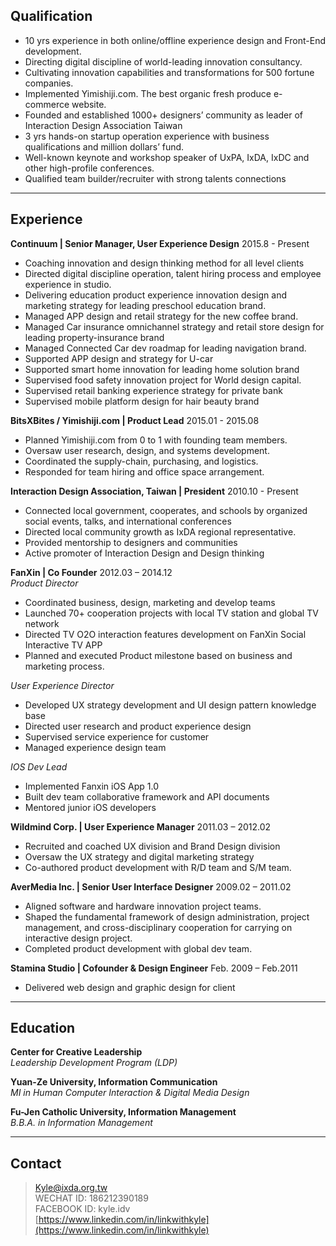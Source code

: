 ## Qualification

* 10 yrs experience in both online/offline experience design and Front-End development.
* Directing digital discipline of world-leading innovation consultancy.
* Cultivating innovation capabilities and transformations for 500 fortune companies.
* Implemented Yimishiji.com. The best organic fresh produce e-commerce website.
* Founded and established 1000+ designers’ community as leader of Interaction Design Association Taiwan
* 3 yrs hands-on startup operation experience with business qualifications and million dollars’ fund.
* Well-known keynote and workshop speaker of UxPA, IxDA, IxDC and other high-profile conferences.
* Qualified team builder/recruiter with strong talents connections

---

## Experience

**Continuum | Senior Manager, User Experience Design** 2015.8 - Present
* Coaching innovation and design thinking method for all level clients
* Directed digital discipline operation, talent hiring process and employee experience in studio.
* Delivering education product experience innovation design and marketing strategy for leading preschool education brand.
* Managed APP design and retail strategy for the new coffee brand.
* Managed Car insurance omnichannel strategy and retail store design for leading property-insurance brand
* Managed Connected Car dev roadmap for leading navigation brand.
* Supported APP design and strategy for U-car
* Supported smart home innovation for leading home solution brand
* Supervised food safety innovation project for World design capital.
* Supervised retail banking experience strategy for private bank
* Supervised mobile platform design for hair beauty brand

**BitsXBites / Yimishiji.com | Product Lead** 2015.01 - 2015.08
* Planned Yimishiji.com from 0 to 1 with founding team members.
* Oversaw user research, design, and systems development.
* Coordinated the supply-chain, purchasing, and logistics.
* Responded for team hiring and office space arrangement.

**Interaction Design Association, Taiwan | President** 2010.10 - Present
* Connected local government, cooperates, and schools by organized social events, talks, and international conferences
* Directed local community growth as IxDA regional representative.
* Provided mentorship to designers and communities
* Active promoter of Interaction Design and Design thinking  

**FanXin | Co Founder** 2012.03 – 2014.12
<br/>
*Product Director*
* Coordinated business, design, marketing and develop teams
* Launched 70+ cooperation projects with local TV station and global TV network
* Directed TV O2O interaction features development on FanXin Social Interactive TV APP
* Planned and executed Product milestone based on business and marketing process.

*User Experience Director*
* Developed UX strategy development and UI design pattern knowledge base
* Directed user research and product experience design
* Supervised service experience for customer
* Managed experience design team

*IOS Dev Lead*
* Implemented Fanxin iOS App 1.0
* Built dev team collaborative framework and API documents
* Mentored junior iOS developers

**Wildmind Corp. | User Experience Manager** 2011.03 – 2012.02
* Recruited and coached UX division and Brand Design division
* Oversaw the UX strategy and digital marketing strategy
* Co-authored product development with R/D team and S/M team.

**AverMedia Inc. | Senior User Interface Designer** 2009.02 – 2011.02
* Aligned software and hardware innovation project teams.
* Shaped the fundamental framework of design administration, project management, and cross-disciplinary cooperation for carrying on interactive design project.
* Completed product development with global dev team.

**Stamina Studio | Cofounder & Design Engineer** Feb. 2009 – Feb.2011
* Delivered web design and graphic design for client

---

## Education

**Center for Creative Leadership**<br/>
*Leadership Development Program (LDP)*

**Yuan-Ze University, Information Communication**<br/>
*MI in Human Computer Interaction & Digital Media Design*

**Fu-Jen Catholic University, Information Management**<br/>
*B.B.A. in Information Management*

---

## Contact

>[Kyle@ixda.org.tw](Kyle@ixda.org.tw)<br/>
>WECHAT ID: 186212390189<br/>
>FACEBOOK ID: kyle.idv<br/>
>[https://www.linkedin.com/in/linkwithkyle](https://www.linkedin.com/in/linkwithkyle)<br/>


